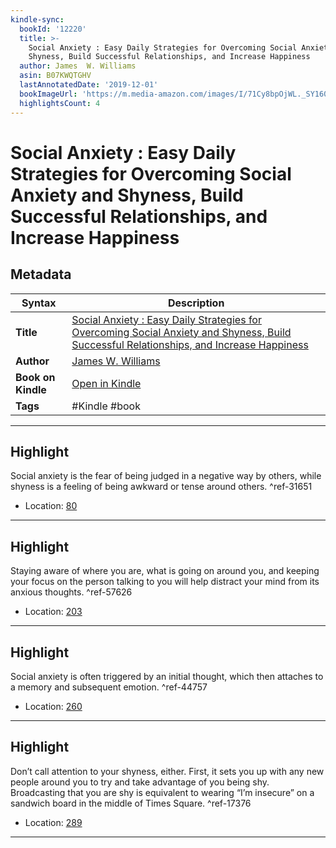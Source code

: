 ```yaml
---
kindle-sync:
  bookId: '12220'
  title: >-
    Social Anxiety : Easy Daily Strategies for Overcoming Social Anxiety and
    Shyness, Build Successful Relationships, and Increase Happiness
  author: James  W. Williams
  asin: B07KWQTGHV
  lastAnnotatedDate: '2019-12-01'
  bookImageUrl: 'https://m.media-amazon.com/images/I/71Cy8bpOjWL._SY160.jpg'
  highlightsCount: 4
---
```

# Social Anxiety : Easy Daily Strategies for Overcoming Social Anxiety and Shyness, Build Successful Relationships, and Increase Happiness

## Metadata

| Syntax | Description |
| ---------- | ---------- |
| **Title** | [Social Anxiety : Easy Daily Strategies for Overcoming Social Anxiety and Shyness, Build Successful Relationships, and Increase Happiness](https://www.amazon.com/dp/B07KWQTGHV?&linkCode=ll1&tag=jwtwkm-20&language=en_US&ref_=as_li_ss_tl) |
| **Author** | [James  W. Williams](https://www.amazon.com/James-W-Williams/e/B07MZL8CY2/ref=dp_byline_cont_ebooks_1) |
| **Book on Kindle** | <a href="kindle://book?action=open&asin=B07KWQTGHV" target="_blank">Open in Kindle</a> |
| **Tags** | #Kindle #book |

---

## Highlight

Social anxiety is the fear of being judged in a negative way by others, while shyness is a feeling of being awkward or tense around others. ^ref-31651

- Location: [80](kindle://book?action=open&asin=B07KWQTGHV&location=80)

---
## Highlight

Staying aware of where you are, what is going on around you, and keeping your focus on the person talking to you will help distract your mind from its anxious thoughts. ^ref-57626

- Location: [203](kindle://book?action=open&asin=B07KWQTGHV&location=203)

---
## Highlight

Social anxiety is often triggered by an initial thought, which then attaches to a memory and subsequent emotion. ^ref-44757

- Location: [260](kindle://book?action=open&asin=B07KWQTGHV&location=260)

---
## Highlight

Don’t call attention to your shyness, either. First, it sets you up with any new people around you to try and take advantage of you being shy. Broadcasting that you are shy is equivalent to wearing “I’m insecure” on a sandwich board in the middle of Times Square. ^ref-17376

- Location: [289](kindle://book?action=open&asin=B07KWQTGHV&location=289)

---
